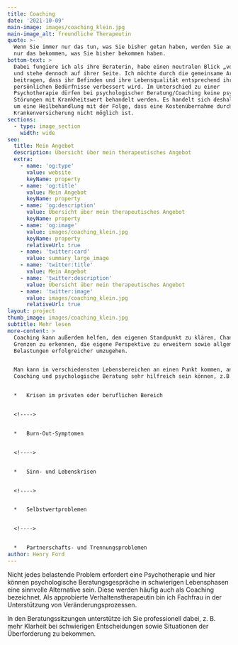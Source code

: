 ```yaml
---
title: Coaching
date: '2021-10-09'
main-image: images/coaching_klein.jpg
main-image_alt: freundliche Therapeutin
quote: >-
  Wenn Sie immer nur das tun, was Sie bisher getan haben, werden Sie auch immer
  nur das bekommen, was Sie bisher bekommen haben.
bottom-text: >
  Dabei fungiere ich als ihre Beraterin, habe einen neutralen Blick „von Außen“
  und stehe dennoch auf ihrer Seite. Ich möchte durch die gemeinsame Arbeit dazu
  beitragen, dass ihr Befinden und ihre Lebensqualität entsprechend ihrer
  persönlichen Bedürfnisse verbessert wird. Im Unterschied zu einer
  Psychotherapie dürfen bei psychologischer Beratung/Coaching keine psychischen
  Störungen mit Krankheitswert behandelt werden. Es handelt sich deshalb nicht
  um eine Heilbehandlung mit der Folge, dass eine Kostenübernahme durch die
  Krankenversicherung nicht möglich ist.
sections:
  - type: image_section
    width: wide
seo:
  title: Mein Angebot
  description: Übersicht über mein therapeutisches Angebot
  extra:
    - name: 'og:type'
      value: website
      keyName: property
    - name: 'og:title'
      value: Mein Angebot
      keyName: property
    - name: 'og:description'
      value: Übersicht über mein therapeutisches Angebot
      keyName: property
    - name: 'og:image'
      value: images/coaching_klein.jpg
      keyName: property
      relativeUrl: true
    - name: 'twitter:card'
      value: summary_large_image
    - name: 'twitter:title'
      value: Mein Angebot
    - name: 'twitter:description'
      value: Übersicht über mein therapeutisches Angebot
    - name: 'twitter:image'
      value: images/coaching_klein.jpg
      relativeUrl: true
layout: project
thumb_image: images/coaching_klein.jpg
subtitle: Mehr lesen
more-content: >
  Coaching kann außerdem helfen, den eigenen Standpunkt zu klären, Chancen und
  Grenzen zu erkennen, die eigene Perspektive zu erweitern sowie allgemein mit
  Belastungen erfolgreicher umzugehen.


  Man kann in verschiedensten Lebensbereichen an einen Punkt kommen, an dem
  Coaching und psychologische Beratung sehr hilfreich sein können, z.B. bei:


  *   Krisen im privaten oder beruflichen Bereich


  <!---->


  *   Burn-Out-Symptomen


  <!---->


  *   Sinn- und Lebenskrisen


  <!---->


  *   Selbstwertproblemen


  <!---->


  *   Partnerschafts- und Trennungsproblemen
author: Henry Ford
---
```

Nicht jedes belastende Problem erfordert eine Psychotherapie und hier können psychologische Beratungsgespräche in schwierigen Lebensphasen eine sinnvolle Alternative sein. Diese werden häufig auch als Coaching bezeichnet. Als approbierte Verhaltenstherapeutin bin ich Fachfrau in der Unterstützung von Veränderungsprozessen.

In den Beratungssitzungen unterstütze ich Sie professionell dabei, z. B. mehr Klarheit bei schwierigen Entscheidungen sowie Situationen der Überforderung zu bekommen.

